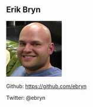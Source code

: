 ##  Erik Bryn

![picture of Erik Bryn](images/core/ebryn.jpg)

Github: https://github.com/ebryn

Twitter: @ebryn

